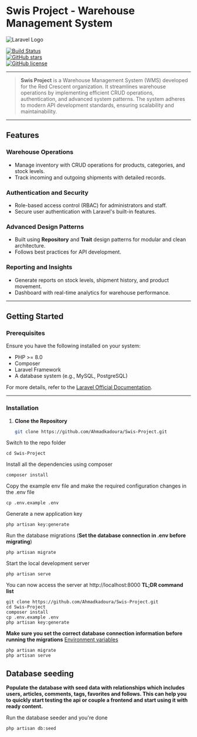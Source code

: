 # Swis Project - Warehouse Management System

![Laravel Logo](logo.png)

[![Build Status](https://img.shields.io/travis/gothinkster/laravel-realworld-example-app/master.svg)](https://travis-ci.org/gothinkster/laravel-realworld-example-app)  
[![GitHub stars](https://img.shields.io/github/stars/Ahmadkadoura/Swis-Project.svg)](https://github.com/Ahmadkadoura/Swis-Project/stargazers)  
[![GitHub license](https://img.shields.io/github/license/Ahmadkadoura/Swis-Project.svg)](https://raw.githubusercontent.com/Ahmadkadoura/Swis-Project/master/LICENSE)

---

> **Swis Project** is a Warehouse Management System (WMS) developed for the Red Crescent organization. It streamlines warehouse operations by implementing efficient CRUD operations, authentication, and advanced system patterns. The system adheres to modern API development standards, ensuring scalability and maintainability.

---

## Features

### **Warehouse Operations**
- Manage inventory with CRUD operations for products, categories, and stock levels.
- Track incoming and outgoing shipments with detailed records.

### **Authentication and Security**
- Role-based access control (RBAC) for administrators and staff.
- Secure user authentication with Laravel's built-in features.

### **Advanced Design Patterns**
- Built using **Repository** and **Trait** design patterns for modular and clean architecture.
- Follows best practices for API development.

### **Reporting and Insights**
- Generate reports on stock levels, shipment history, and product movement.
- Dashboard with real-time analytics for warehouse performance.

---

## Getting Started

### Prerequisites

Ensure you have the following installed on your system:
- PHP >= 8.0
- Composer
- Laravel Framework
- A database system (e.g., MySQL, PostgreSQL)

For more details, refer to the [Laravel Official Documentation](https://laravel.com/docs).

---

### Installation

1. **Clone the Repository**
   ```bash
   git clone https://github.com/Ahmadkadoura/Swis-Project.git
Switch to the repo folder

    cd Swis-Project

Install all the dependencies using composer

    composer install

Copy the example env file and make the required configuration changes in the .env file

    cp .env.example .env

Generate a new application key

    php artisan key:generate


Run the database migrations (**Set the database connection in .env before migrating**)

    php artisan migrate

Start the local development server

    php artisan serve

You can now access the server at http://localhost:8000
**TL;DR command list**

    git clone https://github.com/Ahmadkadoura/Swis-Project.git
    cd Swis-Project
    composer install
    cp .env.example .env
    php artisan key:generate

**Make sure you set the correct database connection information before running the migrations** [Environment variables](#environment-variables)

    php artisan migrate
    php artisan serve
## Database seeding

**Populate the database with seed data with relationships which includes users, articles, comments, tags, favorites and follows. This can help you to quickly start testing the api or couple a frontend and start using it with ready content.**

Run the database seeder and you're done

    php artisan db:seed
    
